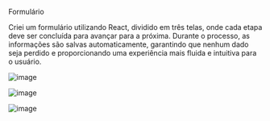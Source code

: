 Formulário

Criei um formulário utilizando React, dividido em três telas, onde cada etapa deve ser concluída para avançar para a próxima. Durante o processo, as informações são salvas automaticamente, garantindo que nenhum dado seja perdido e proporcionando uma experiência mais fluida e intuitiva para o usuário.

![image](https://github.com/user-attachments/assets/589b7676-9b18-446e-a3f4-596e3214c73b)


![image](https://github.com/user-attachments/assets/258779ee-6dae-4019-967c-3b6fe0562ebb)


![image](https://github.com/user-attachments/assets/9d9d3b25-7567-430b-8cc8-43fc520d30e9)



